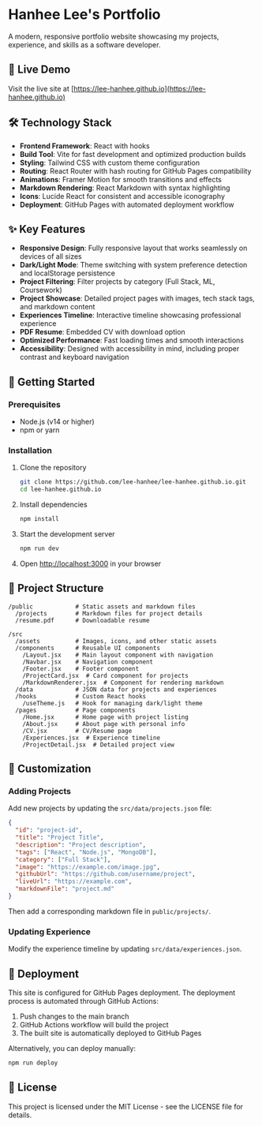 # Hanhee Lee's Portfolio

A modern, responsive portfolio website showcasing my projects, experience, and skills as a software developer.

## 🚀 Live Demo

Visit the live site at [https://lee-hanhee.github.io](https://lee-hanhee.github.io)

## 🛠️ Technology Stack

- **Frontend Framework**: React with hooks
- **Build Tool**: Vite for fast development and optimized production builds
- **Styling**: Tailwind CSS with custom theme configuration
- **Routing**: React Router with hash routing for GitHub Pages compatibility
- **Animations**: Framer Motion for smooth transitions and effects
- **Markdown Rendering**: React Markdown with syntax highlighting
- **Icons**: Lucide React for consistent and accessible iconography
- **Deployment**: GitHub Pages with automated deployment workflow

## ✨ Key Features

- **Responsive Design**: Fully responsive layout that works seamlessly on devices of all sizes
- **Dark/Light Mode**: Theme switching with system preference detection and localStorage persistence
- **Project Filtering**: Filter projects by category (Full Stack, ML, Coursework)
- **Project Showcase**: Detailed project pages with images, tech stack tags, and markdown content
- **Experiences Timeline**: Interactive timeline showcasing professional experience
- **PDF Resume**: Embedded CV with download option
- **Optimized Performance**: Fast loading times and smooth interactions
- **Accessibility**: Designed with accessibility in mind, including proper contrast and keyboard navigation

## 🚀 Getting Started

### Prerequisites

- Node.js (v14 or higher)
- npm or yarn

### Installation

1. Clone the repository

   ```bash
   git clone https://github.com/lee-hanhee/lee-hanhee.github.io.git
   cd lee-hanhee.github.io
   ```

2. Install dependencies

   ```bash
   npm install
   ```

3. Start the development server

   ```bash
   npm run dev
   ```

4. Open [http://localhost:3000](http://localhost:3000) in your browser

## 📂 Project Structure

```
/public            # Static assets and markdown files
  /projects        # Markdown files for project details
  /resume.pdf      # Downloadable resume

/src
  /assets          # Images, icons, and other static assets
  /components      # Reusable UI components
    /Layout.jsx    # Main layout component with navigation
    /Navbar.jsx    # Navigation component
    /Footer.jsx    # Footer component
    /ProjectCard.jsx  # Card component for projects
    /MarkdownRenderer.jsx  # Component for rendering markdown
  /data            # JSON data for projects and experiences
  /hooks           # Custom React hooks
    /useTheme.js   # Hook for managing dark/light theme
  /pages           # Page components
    /Home.jsx      # Home page with project listing
    /About.jsx     # About page with personal info
    /CV.jsx        # CV/Resume page
    /Experiences.jsx  # Experience timeline
    /ProjectDetail.jsx  # Detailed project view
```

## 🔧 Customization

### Adding Projects

Add new projects by updating the `src/data/projects.json` file:

```json
{
  "id": "project-id",
  "title": "Project Title",
  "description": "Project description",
  "tags": ["React", "Node.js", "MongoDB"],
  "category": ["Full Stack"],
  "image": "https://example.com/image.jpg",
  "githubUrl": "https://github.com/username/project",
  "liveUrl": "https://example.com",
  "markdownFile": "project.md"
}
```

Then add a corresponding markdown file in `public/projects/`.

### Updating Experience

Modify the experience timeline by updating `src/data/experiences.json`.

## 🚢 Deployment

This site is configured for GitHub Pages deployment. The deployment process is automated through GitHub Actions:

1. Push changes to the main branch
2. GitHub Actions workflow will build the project
3. The built site is automatically deployed to GitHub Pages

Alternatively, you can deploy manually:

```bash
npm run deploy
```

## 📝 License

This project is licensed under the MIT License - see the LICENSE file for details.
